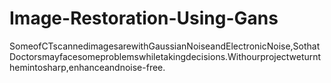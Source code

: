 # Image-Restoration-Using-Gans
SomeofCTscannedimagesarewithGaussianNoiseandElectronicNoise,SothatDoctorsmayfacesomeproblemswhiletakingdecisions.Withourprojectweturnthemintosharp,enhanceandnoise-free.
